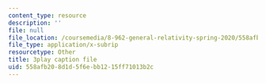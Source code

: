 ```yaml
---
content_type: resource
description: ''
file: null
file_location: /coursemedia/8-962-general-relativity-spring-2020/558afb208d1d5f6ebb1215ff71013b2c_TiHHz3sKDbY.vtt
file_type: application/x-subrip
resourcetype: Other
title: 3play caption file
uid: 558afb20-8d1d-5f6e-bb12-15ff71013b2c
---
```

